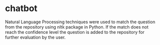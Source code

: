 # chatbot
Natural Language Processing techniques were used to match the question from the repository using nltk package in Python. If the match does not reach the confidence level the question is added to the repository for further evaluation by the user.
